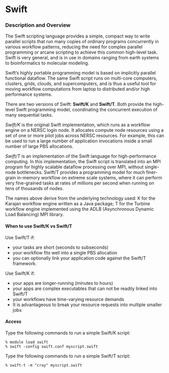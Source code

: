 # Swift

### Description and Overview

The Swift scripting language provides a simple, compact way to write parallel scripts that run many copies of ordinary programs concurrently in various workflow patterns, reducing the need for complex parallel programming or arcane scripting to achieve this common high-level task. Swift is very general, and is in use in domains ranging from earth systems to bioinformatics to molecular modeling.

Swift’s highly portable programming model is based on implicitly parallel functional dataflow. The same Swift script runs on multi-core computers, clusters, grids, clouds, and supercomputers, and is thus a useful tool for moving workflow computations from laptop to distributed and/or high performance systems. 

There are two versions of Swift: **Swift/K** and **Swift/T**. Both provide the high-level Swift programming model, coordinating the concurrent execution of many sequential tasks.

_Swift/K_ is the original Swift implementation, which runs as a workflow engine on a NERSC login node. It allocates compute node resources using a set of one or more pilot jobs across NERSC resources.  For example, this can be used to run a large number of  application invocations inside a small number of large PBS allocations. 

_Swift/T_ is an implementation of the Swift language for high-performance computing. In this implementation, the Swift script is translated into an MPI program for highly scalable dataflow processing over MPI, without single-node bottlenecks. Swift/T provides a programming model for much finer-grain in-memory workflow on extreme scale systems, where it can perform very fine-grained tasks at rates of millions per second when running on tens of thousands of nodes.

The names above derive from the underlying technology used: K for the Karajan workflow engine written as a Java package; T for the Turbine workflow engine implemented using the ADLB (Asynchronous Dynamic Load Balancing) MPI library.

#### When to use Swift/K vs Swift/T
Use Swift/T if:
* your tasks are short (seconds to subseconds)
* your workflow fits well into a single PBS allocation
* you can optionally link your application code against the Swift/T framework.
 
Use Swift/K if:
* your apps are longer-running (minutes to hours)
* your apps are complex executables that can not be readily linked into Swift/T
* your workflows have time-varying resource demands
* It is advantageous to break your resource requests into multiple smaller jobs

#### Access
Type the following commands to run a simple Swift/K script:
```
% module load swift
% swift -config swift.conf myscript.swift
```
Type the following commands to run a simple Swift/T script:
```
% swift-t -m "cray" myscript.swift
```

